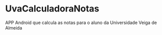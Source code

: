 # UvaCalculadoraNotas
APP Android que calcula as notas para o aluno da Universidade Veiga de Almeida

